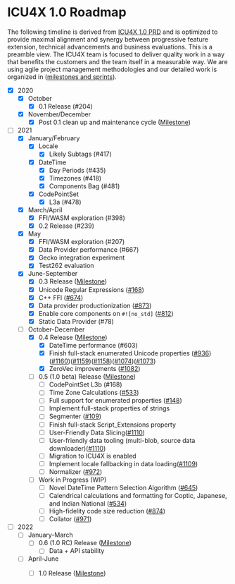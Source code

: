 # ICU4X 1.0 Roadmap
The following timeline is derived from [ICU4X 1.0 PRD](./prd.md) and is optimized to provide maximal alignment and synergy between progressive feature extension, technical advancements and business evaluations. This is a preamble view. The ICU4X team is focused to deliver quality work in a way that benefits the customers and the team itself in a measurable way. We are using agile project management methodologies and our detailed work is organized in ([milestones and sprints](https://github.com/unicode-org/icu4x/milestones)). 

* [x] 2020
  * [x] October
	  * [x] 0.1 Release (#204)
  * [x] November/December
	  * [x] Post 0.1 clean up and maintenance cycle ([Milestone](https://github.com/unicode-org/icu4x/milestone/7))
* [ ] 2021
	* [x] January/February
		* [x] Locale
			* [x] Likely Subtags (#417)
		* [x] DateTime
			* [x] Day Periods (#435)
			* [x] Timezones (#418)
			* [x] Components Bag (#481)
		* [x] CodePointSet
			* [x] L3a (#478)
	* [x] March/April
		* [x] FFI/WASM exploration (#398)
		* [x] 0.2 Release (#239)
	* [x] May
		* [x] FFI/WASM exploration (#207)
		* [x] Data Provider performance (#667)
		* [x] Gecko integration experiment
	 	* [x] Test262 evaluation	
	* [x] June-September
		* [x] 0.3 Release ([Milestone](https://github.com/unicode-org/icu4x/milestone/12))
		* [x] Unicode Regular Expressions ([#168](https://github.com/unicode-org/icu4x/issues/168))
		* [x] C++ FFI ([#674](https://github.com/unicode-org/icu4x/issues/674))
		* [x] Data provider productionization ([#873](https://github.com/unicode-org/icu4x/issues/873))
		* [x] Enable core components on `#![no_std]` ([#812](https://github.com/unicode-org/icu4x/issues/812))
		* [x] Static Data Provider (#78)
	* [ ] October-December
		* [x] 0.4 Release ([Milestone](https://github.com/unicode-org/icu4x/milestone/11))
			* [x] DateTime performance (#603)
			* [x] Finish full-stack enumerated Unicode properties ([#936](https://github.com/unicode-org/icu4x/issues/936))([#1160](https://github.com/unicode-org/icu4x/issues/1160))([#1159](https://github.com/unicode-org/icu4x/issues/1159))([#1158](https://github.com/unicode-org/icu4x/issues/1158))([#1074](https://github.com/unicode-org/icu4x/issues/1074))([#1073](https://github.com/unicode-org/icu4x/issues/1073))
			* [x] ZeroVec improvements ([#1082](https://github.com/unicode-org/icu4x/issues/1082))
		* [ ] 0.5 (1.0 beta) Release ([Milestone](https://github.com/unicode-org/icu4x/milestone/14))
			* [ ] CodePointSet L3b (#168)
			* [ ] Time Zone Calculations ([#533](https://github.com/unicode-org/icu4x/issues/533))
			* [ ] Full support for enumerated properties ([#148](https://github.com/unicode-org/icu4x/issues/148))
			* [ ] Implement full-stack properties of strings
			* [ ] Segmenter ([#109](https://github.com/unicode-org/icu4x/issues/109)) 
			* [ ] Finish full-stack Script_Extensions property
			* [ ] User-Friendly Data Slicing([#1110](https://github.com/unicode-org/icu4x/issues/1110))
			* [ ] User-friendly data tooling (multi-blob, source data downloader)([#1110](https://github.com/unicode-org/icu4x/issues/1110))
			* [ ] Migration to ICU4X is enabled
			* [ ] Implement locale fallbacking in data loading([#1109](https://github.com/unicode-org/icu4x/issues/1109))
			* [ ] Normalizer ([#972](https://github.com/unicode-org/icu4x/issues/972))
		 * [ ] Work in Progress (WIP)
		 	* [ ] Novel DateTime Pattern Selection Algorithm ([#645](https://github.com/unicode-org/icu4x/issues/645))
		 	* [ ] Calendrical calculations and formatting for Coptic, Japanese, and Indian National ([#534](https://github.com/unicode-org/icu4x/issues/534))
		 	* [ ] High-fidelity code size reduction ([#874](https://github.com/unicode-org/icu4x/issues/874))
		 	* [ ] Collator ([#971](https://github.com/unicode-org/icu4x/issues/971))
* [ ] 2022
	* [ ] January-March
		* [ ] 0.6 (1.0 RC) Release ([Milestone](https://github.com/unicode-org/icu4x/milestone/15))
			* [ ] Data + API stability
	* [ ] April-June
		* [ ] 1.0 Release ([Milestone](https://github.com/unicode-org/icu4x/milestone/16))
		
